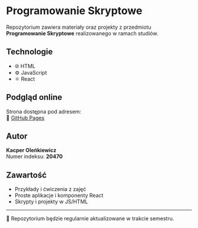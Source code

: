 # Programowanie Skryptowe

Repozytorium zawiera materiały oraz projekty z przedmiotu **Programowanie Skryptowe** realizowanego w ramach studiów.

## Technologie
- 🌐 HTML  
- ⚙️ JavaScript  
- ⚛️ React

## Podgląd online
Strona dostępna pod adresem:  
🔗 [GitHub Pages](https://kacper-olenkiewicz.github.io/Programowanie-Skryptowe/)

## Autor
**Kacper Oleńkiewicz**  
Numer indeksu: **20470**

## Zawartość
- Przykłady i ćwiczenia z zajęć
- Proste aplikacje i komponenty React
- Skrypty i projekty w JS/HTML

---

📁 Repozytorium będzie regularnie aktualizowane w trakcie semestru.
